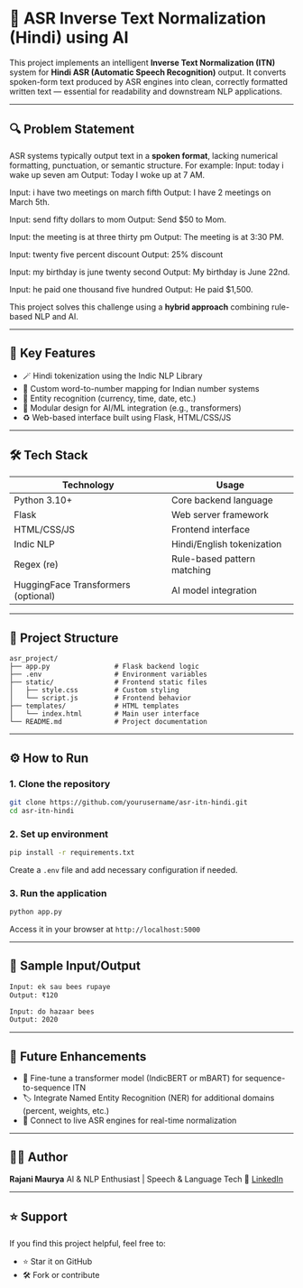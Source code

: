 # 🧠 ASR Inverse Text Normalization (Hindi) using AI

This project implements an intelligent **Inverse Text Normalization (ITN)** system for **Hindi ASR (Automatic Speech Recognition)** output. It converts spoken-form text produced by ASR engines into clean, correctly formatted written text — essential for readability and downstream NLP applications.

---

## 🔍 Problem Statement

ASR systems typically output text in a **spoken format**, lacking numerical formatting, punctuation, or semantic structure. For example:
Input: today i wake up seven am
Output: Today I woke up at 7 AM.

Input: i have two meetings on march fifth
Output: I have 2 meetings on March 5th.

Input: send fifty dollars to mom
Output: Send $50 to Mom.

Input: the meeting is at three thirty pm
Output: The meeting is at 3:30 PM.

Input: twenty five percent discount
Output: 25% discount

Input: my birthday is june twenty second
Output: My birthday is June 22nd.

Input: he paid one thousand five hundred
Output: He paid $1,500.


This project solves this challenge using a **hybrid approach** combining rule-based NLP and AI.

---

## 🚀 Key Features

* 🪄 Hindi tokenization using the Indic NLP Library
* 🔢 Custom word-to-number mapping for Indian number systems
* 📍 Entity recognition (currency, time, date, etc.)
* 🧩 Modular design for AI/ML integration (e.g., transformers)
* ♻️ Web-based interface built using Flask, HTML/CSS/JS

---

## 🛠️ Tech Stack

| Technology                          | Usage                       |
| ----------------------------------- | --------------------------- |
| Python 3.10+                        | Core backend language       |
| Flask                               | Web server framework        |
| HTML/CSS/JS                         | Frontend interface          |
| Indic NLP                           | Hindi/English tokenization  |
| Regex (re)                          | Rule-based pattern matching |
| HuggingFace Transformers (optional) | AI model integration        |

---

## 📁 Project Structure

```
asr_project/
├── app.py                # Flask backend logic
├── .env                  # Environment variables
├── static/               # Frontend static files
│   ├── style.css         # Custom styling
│   └── script.js         # Frontend behavior
├── templates/            # HTML templates
│   └── index.html        # Main user interface
└── README.md             # Project documentation
```

---

## ⚙️ How to Run

### 1. Clone the repository

```bash
git clone https://github.com/yourusername/asr-itn-hindi.git
cd asr-itn-hindi
```

### 2. Set up environment

```bash
pip install -r requirements.txt
```

Create a `.env` file and add necessary configuration if needed.

### 3. Run the application

```bash
python app.py
```

Access it in your browser at `http://localhost:5000`

---

## 📀 Sample Input/Output

```bash
Input: ek sau bees rupaye
Output: ₹120

Input: do hazaar bees
Output: 2020
```

---

## 🧠 Future Enhancements

* 🤖 Fine-tune a transformer model (IndicBERT or mBART) for sequence-to-sequence ITN
* 🏷️ Integrate Named Entity Recognition (NER) for additional domains (percent, weights, etc.)
* 🔗 Connect to live ASR engines for real-time normalization

---



## 👩‍💻 Author

**Rajani Maurya**
AI & NLP Enthusiast | Speech & Language Tech
🔗 [LinkedIn](https://www.linkedin.com/in/rajanimaurya01/)

---

## ⭐ Support

If you find this project helpful, feel free to:

* ⭐ Star it on GitHub
* 🛠️ Fork or contribute

